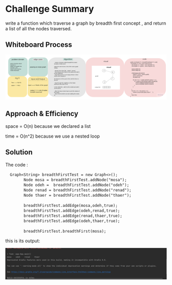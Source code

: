 # Challenge Summary

write a function which traverse a
graph by breadth first concept , and
return a list of all the nodes traversed.

## Whiteboard Process

![board](breadth.jpg)

## Approach & Efficiency

space = O(n)   because we declared a list

time = O(n^2)   because we use a nested loop

## Solution

The code :

```
  Graph<String> breadthFirstTest = new Graph<>();
        Node mosa = breadthFirstTest.addNode("mosa");
        Node odeh =  breadthFirstTest.addNode("odeh");
        Node renad = breadthFirstTest.addNode("renad");
        Node thaer = breadthFirstTest.addNode("thaer");

        breadthFirstTest.addEdge(mosa,odeh,true);
        breadthFirstTest.addEdge(odeh,renad,true);
        breadthFirstTest.addEdge(renad,thaer,true);
        breadthFirstTest.addEdge(odeh,thaer,true);

        breadthFirstTest.breadthFirst(mosa);
```

this is its output:

![out](output1.jpg)